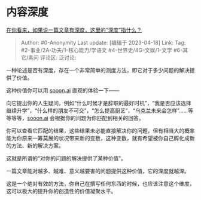 # 内容深度
[在你看来，如果说一篇文章有深度，这里的“深度”指什么？](https://www.zhihu.com/question/581143558/answer/2988730600)

> Author: #0-Anonymity
> Last update: [编辑于 2023-04-18]
> Link:
> Tag: #2-事业/2A-功夫/1-核心能力/学语文 #4-世界史/4G-文娱/1-文学 #6-其它/素问 
> 评论区:
> 泛讨论:

一种论述是否有深度，存在一个非常简单的测度方法，即它对于多少问题的解决提供了价值。

这种价值你可以用 [sooon.ai](https://link.zhihu.com/?target=http%3A//sooon.ai) 直观的体验一下——

向它提出你的人生疑问，例如“什么时候才是辞职的最好时机”，“我是否应该选择继续升学”，“什么样的朋友不可交”，“怎么提高厨艺”，“乌克兰未来会怎样”……等等等等，[sooon.ai](https://link.zhihu.com/?target=http%3A//sooon.ai) 会根据你的问题为你匹配到相关的回答。

你可以查看它匹配的结果，这些结果未必能直接解决你的问题，但有相当大的概率能为你原来一筹莫展的状况带来新的变数，这种变数，就有希望被你自己孵化成新的方法、新的解决方案。

这就是所谓的“对你的问题的解决提供了某种价值”。

一篇文章能对越多、越难、意义越要害的问题提供这种价值，它的深度就越深。

这是一个绝对有效的方法，你自己在撰写任何东西的时候，也应该注意这个维度，这可以极大的提升你的创造性的价值凝聚水平。
